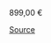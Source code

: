 899,00 €

[Source](https://www.sdrbike.be/GEMBLOUX/index.php/hikashop-menu-for-categories-listing/product/31240-giant-escape-1-city-disc-s-sea-sparkle)
